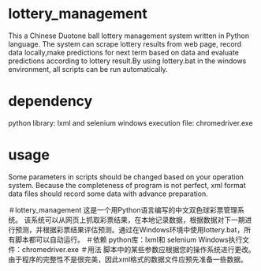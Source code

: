 # lottery_management
This a Chinese Duotone ball lottery management system written in Python language. The system can scrape lottery results from web page, record data locally,make predictions for next term based on data and evaluate predictions according to lottery result.By using lottery.bat in the windows environment, all scripts can be run automatically.
# dependency
python library: lxml and selenium
windows execution file: chromedriver.exe
# usage
Some parameters in scripts should be changed based on your operation system. Because the completeness of program is not perfect, xml format data files should record some data with advance preparation.

＃lottery_management
这是一个用Python语言编写的中文双色球彩票管理系统。 该系统可以从网页上抓取彩票结果，在本地记录数据，根据数据对下一期进行预测，并根据彩票结果评估预测。通过在Windows环境中使用lottery.bat，所有脚本都可以自动运行。
＃依赖
python库：lxml和 selenium
Windows执行文件：chromedriver.exe
＃用法
脚本中的某些参数应根据您的操作系统进行更改。 由于程序的完整性不是很完美，因此xml格式的数据文件应预先准备一些数据。
